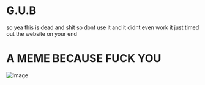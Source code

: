 # G.U.B
so yea this is dead and shit so dont use it and it didnt even work it just timed out the website on your end


# A MEME BECAUSE FUCK YOU

![Image](https://github.com/user-attachments/assets/5829cec7-15ef-49f6-9328-36f70336f7d8)
